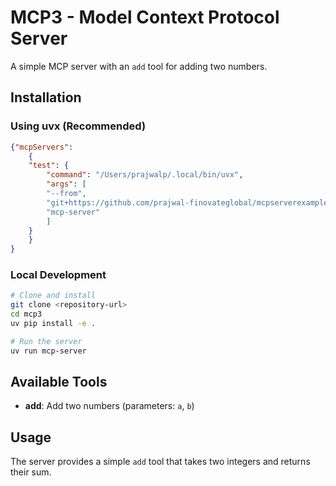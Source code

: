 # MCP3 - Model Context Protocol Server

A simple MCP server with an `add` tool for adding two numbers.

## Installation

### Using uvx (Recommended)

```json
{"mcpServers":
    {
    "test": {
        "command": "/Users/prajwalp/.local/bin/uvx",
        "args": [
        "--from",
        "git+https://github.com/prajwal-finovateglobal/mcpserverexample.git",
        "mcp-server"
        ]
    }
    }
}
```

### Local Development

```bash
# Clone and install
git clone <repository-url>
cd mcp3
uv pip install -e .

# Run the server
uv run mcp-server
```

## Available Tools

- **add**: Add two numbers (parameters: `a`, `b`)

## Usage

The server provides a simple `add` tool that takes two integers and returns their sum.